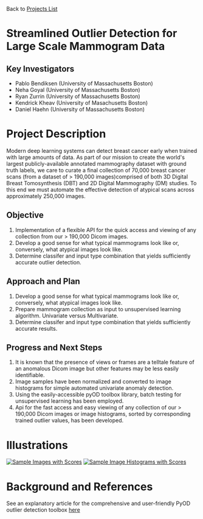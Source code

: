 Back to [Projects List](../../README.md#ProjectsList)

# Streamlined Outlier Detection for Large Scale Mammogram Data

## Key Investigators

- Pablo Bendiksen (University of Massachusetts Boston)
- Neha Goyal (University of Massachusetts Boston)
- Ryan Zurrin (University of Massachusetts Boston)
- Kendrick Kheav (University of Masachusetts Boston)
- Daniel Haehn (University of Massachusetts Boston)

# Project Description
Modern deep learning systems can detect breast cancer early when trained with large amounts of data. As part of our mission to create the world's largest publicly-available annotated mammography dataset with ground truth labels, we care to curate a final collection of 70,000 breast cancer scans (from a dataset of > 190,000 images)comprised of both 3D Digital Breast Tomosynthesis (DBT) and 2D Digital Mammography (DM) studies. To this end we must automate the effective detection of atypical scans across approximately 250,000 images.

## Objective

1. Implementation of a flexible API for the quick access and viewing of any collection from our > 190,000 Dicom images. 
1. Develop a good sense for what typical mammograms look like or, conversely, what atypical images look like.
1. Determine classifer and input type combination that yields sufficiently accurate outlier detection. 

## Approach and Plan

1. Develop a good sense for what typical mammograms look like or, conversely, what atypical images look like.
1. Prepare mammogram collection as input to unsupervised learning algorithm. Univariate versus Multivariate.
1. Determine classifer and input type combination that yields sufficiently accurate results. 

## Progress and Next Steps


1. It is known that the presence of views or frames are a telltale feature of an anomalous Dicom image but other features may be less easily identifiable.
1. Image samples have been normalized and converted to image histograms for simple automated univariate anomaly detection.
1. Using the easily-accessible pyOD toolbox library, batch testing for unsupervised learning has been employed.
1. Api for the fast access and easy viewing of any collection of our > 190,000 Dicom images or image histograms, sorted by corresponding trained outlier values, has been developed.

# Illustrations
[![Sample Images with Scores](./ProjectWeek/PW37_2022_Virtual/Projects/OutlierDetectionLargeScaleMammograms/images_with_scores.png)](./ProjectWeek/PW37_2022_Virtual/Projects/OutlierDetectionLargeScaleMammograms/images_with_scores.png)
[![Sample Image Histograms with Scores](./images/flow-abstract.png)](./images/flow-abstract.png)

# Background and References
See an explanatory article for the comprehensive and user-friendly PyOD outlier detection toolbox [here](https://www.jmlr.org/papers/volume20/19-011/19-011.pdf?ref=https://githubhelp.com)
